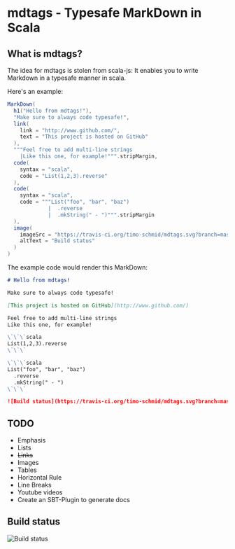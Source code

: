 # mdtags - Typesafe MarkDown in Scala

## What is mdtags?

The idea for mdtags is stolen from scala-js: It enables you to
write Markdown in a typesafe manner in scala.

Here's an example:

```scala
MarkDown(
  h1("Hello from mdtags!"),
  "Make sure to always code typesafe!",
  link(
    link = "http://www.github.com/",
    text = "This project is hosted on GitHub"
  ),
  """Feel free to add multi-line strings
    |Like this one, for example!""".stripMargin,
  code(
    syntax = "scala",
    code = "List(1,2,3).reverse"
  ),
  code(
    syntax = "scala",
    code = """List("foo", "bar", "baz")
             |  .reverse
             |  .mkString(" - ")""".stripMargin
  ),
  image(
    imageSrc = "https://travis-ci.org/timo-schmid/mdtags.svg?branch=master",
    altText = "Build status"
  )
)
```

The example code would render this MarkDown:

```markdown
# Hello from mdtags!

Make sure to always code typesafe!

[This project is hosted on GitHub](http://www.github.com/)

Feel free to add multi-line strings
Like this one, for example!

\`\`\`scala
List(1,2,3).reverse
\`\`\`

\`\`\`scala
List("foo", "bar", "baz")
  .reverse
  .mkString(" - ")
\`\`\`

![Build status](https://travis-ci.org/timo-schmid/mdtags.svg?branch=master)
```

## TODO

* Emphasis
* Lists
* ~~Links~~
* Images
* Tables
* Horizontal Rule
* Line Breaks
* Youtube videos
* Create an SBT-Plugin to generate docs

## Build status

![Build status](https://travis-ci.org/timo-schmid/mdtags.svg?branch=master)
